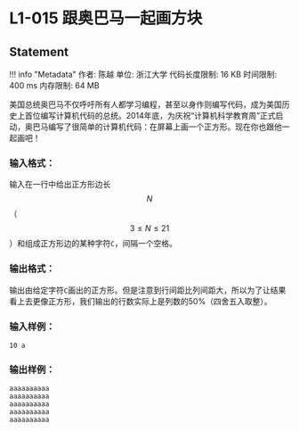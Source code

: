 
# L1-015 跟奥巴马一起画方块

## Statement

!!! info "Metadata"
    作者: 陈越
    单位: 浙江大学
    代码长度限制: 16 KB
    时间限制: 400 ms
    内存限制: 64 MB

美国总统奥巴马不仅呼吁所有人都学习编程，甚至以身作则编写代码，成为美国历史上首位编写计算机代码的总统。2014年底，为庆祝“计算机科学教育周”正式启动，奥巴马编写了很简单的计算机代码：在屏幕上画一个正方形。现在你也跟他一起画吧！

### 输入格式：

输入在一行中给出正方形边长$$N$$（$$3\le N\le 21$$）和组成正方形边的某种字符`C`，间隔一个空格。

### 输出格式：

输出由给定字符`C`画出的正方形。但是注意到行间距比列间距大，所以为了让结果看上去更像正方形，我们输出的行数实际上是列数的50%（四舍五入取整）。

### 输入样例：
```plaintext
10 a
```

### 输出样例：
```plaintext
aaaaaaaaaa
aaaaaaaaaa
aaaaaaaaaa
aaaaaaaaaa
aaaaaaaaaa
```

